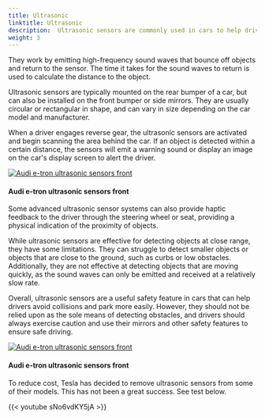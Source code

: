 ```yaml
---
title: Ultrasonic
linktitle: Ultrasonic
description:  Ultrasonic sensors are commonly used in cars to help drivers with parking and avoid collisions. 
weight: 3
---
```

<!-- markdownlint-disable MD033 -->
They work by emitting high-frequency sound waves that bounce off objects and return to the sensor. The time it takes for the sound waves to return is used to calculate the distance to the object.

Ultrasonic sensors are typically mounted on the rear bumper of a car, but can also be installed on the front bumper or side mirrors. They are usually circular or rectangular in shape, and can vary in size depending on the car model and manufacturer.

When a driver engages reverse gear, the ultrasonic sensors are activated and begin scanning the area behind the car. If an object is detected within a certain distance, the sensors will emit a warning sound or display an image on the car's display screen to alert the driver.

<figur>
    <a href="https://media.evkx.net/multimedia/technology/sensorsandcameras/ultrasonic/illustrationetronfront.jpg">
        <img src="https://media.evkx.net/multimedia/technology/sensorsandcameras/ultrasonic/illustrationetronfront_st.jpg" alt="Audi e-tron ultrasonic sensors front" title="Audi e-tron ultrasonic sensors front">
    </a>
    <figcaption><h4>Audi e-tron ultrasonic sensors front</h4></figcaption>
</figur>

Some advanced ultrasonic sensor systems can also provide haptic feedback to the driver through the steering wheel or seat, providing a physical indication of the proximity of objects.

While ultrasonic sensors are effective for detecting objects at close range, they have some limitations. They can struggle to detect smaller objects or objects that are close to the ground, such as curbs or low obstacles. Additionally, they are not effective at detecting objects that are moving quickly, as the sound waves can only be emitted and received at a relatively slow rate.

Overall, ultrasonic sensors are a useful safety feature in cars that can help drivers avoid collisions and park more easily. However, they should not be relied upon as the sole means of detecting obstacles, and drivers should always exercise caution and use their mirrors and other safety features to ensure safe driving.


<figur>
    <a href="https://media.evkx.net/multimedia/technology/sensorsandcameras/ultrasonic/illustrationetronrear.jpg">
        <img src="https://media.evkx.net/multimedia/technology/sensorsandcameras/ultrasonic/illustrationetronrear_st.jpg" alt="Audi e-tron ultrasonic sensors front" title="Audi e-tron ultrasonic sensors front">
    </a>
    <figcaption><h4>Audi e-tron ultrasonic sensors front</h4></figcaption>
</figur>

To reduce cost, Tesla has decided to remove ultrasonic sensors from some of their models. This has not been a great success. See test below.

{{< youtube sNo6vdKY5jA >}}